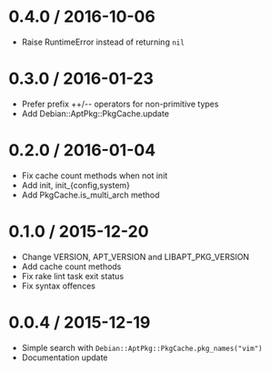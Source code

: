
0.4.0 / 2016-10-06
==================

  * Raise RuntimeError instead of returning `nil`

0.3.0 / 2016-01-23
==================

  * Prefer prefix ++/-- operators for non-primitive types
  * Add Debian::AptPkg::PkgCache.update

0.2.0 / 2016-01-04
==================

  * Fix cache count methods when not init
  * Add init, init_{config,system}
  * Add PkgCache.is_multi_arch method

0.1.0 / 2015-12-20
==================

  * Change VERSION, APT_VERSION and LIBAPT_PKG_VERSION
  * Add cache count methods
  * Fix rake lint task exit status
  * Fix syntax offences

0.0.4 / 2015-12-19
==================

  * Simple search with `Debian::AptPkg::PkgCache.pkg_names("vim")`
  * Documentation update
